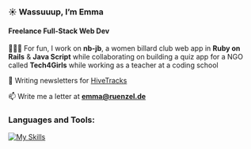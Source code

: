 <h3>☀️ Wassuuup, I’m Emma</h3>
<h4>Freelance Full-Stack Web Dev </h4>

👩🏼‍💻 For fun, I work on **nb-jb**, a women billard club web app in **Ruby on Rails** & **Java Script** while collaborating on building a quiz app for a NGO called **Tech4Girls** while working as a teacher at a coding school 

🐝 Writing newsletters for [HiveTracks](www.hivetracks.com)

📫 Write me a letter at **emma@ruenzel.de**

<h3 align="left">Languages and Tools:</h3>

[![My Skills](https://skillicons.dev/icons?i=raspberrypi,ruby,html,css,js,postgres&perline=3)](https://skillicons.dev)
